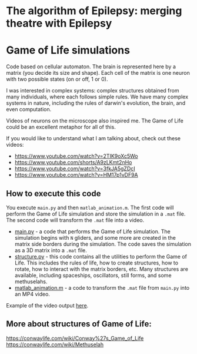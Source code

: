 # The algorithm of Epilepsy: merging theatre with Epilepsy
# Game of Life simulations

Code based on cellular automaton.
The brain is represented here by a matrix (you decide its size and shape). Each cell of the matrix is one neuron with two possible states (on or off, 1 or 0).

I was interested in complex systems: complex structures obtained from many individuals, where each follows simple rules.
We have many complex systems in nature, including the rules of darwin's evolution, the brain, and even computation.

Videos of neurons on the microscope also inspired me. The Game of Life could be an excellent metaphor for all of this.

If you would like to understand what I am talking about, check out these videos:
- https://www.youtube.com/watch?v=2TIK9oXc5Wo
- https://www.youtube.com/shorts/A9zLKmt2nHo
- https://www.youtube.com/watch?v=3fkJA5gZDcI 
- https://www.youtube.com/watch?v=HM17p1vDF9A


## How to execute this code

You execute `main.py` and then `matlab_animation.m`. The first code will perform the Game of Life simulation and store the simulation in a `.mat` file. The second code will transform the `.mat` file into a video.

- [main.py](/Game_of_life/main.py) - a code that performs the Game of Life simulation. The simulation begins with `N` gliders, and some more are created in the matrix side borders during the simulation. The code saves the simulation as a 3D matrix into a `.mat` file.
- [structure.py](/Game_of_life/structure.py) - this code contains all the utilities to perform the Game of Life. This includes the rules of life, how to create structures, how to rotate, how to interact with the matrix borders, etc. Many structures are available, including spaceships, oscillators, still forms, and some methuselahs.
- [matlab_animation.m](/Game_of_life/matlab_animation.m) - a code to transform the `.mat` file from `main.py` into an MP4 video.


Example of the video output [here](https://drive.google.com/file/d/13SP_QIHdKz4TW7Bs6RW9n3xF44f9SByy/view?usp=sharing).

## More about structures of Game of Life:
https://conwaylife.com/wiki/Conway%27s_Game_of_Life
https://conwaylife.com/wiki/Methuselah

